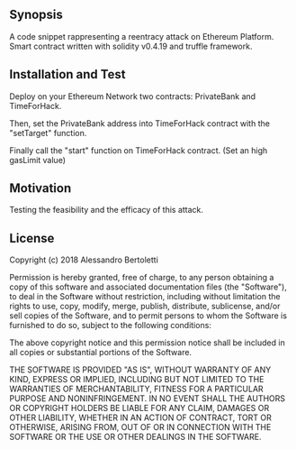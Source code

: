 ## Synopsis

A code snippet rappresenting a reentracy attack on Ethereum Platform.
Smart contract written with solidity v0.4.19 and truffle framework.

## Installation and Test

Deploy on your Ethereum Network two contracts: PrivateBank and TimeForHack.

Then, set the PrivateBank address into TimeForHack contract with the "setTarget" function.

Finally call the "start" function on TimeForHack contract. (Set an high gasLimit value)

## Motivation

Testing the feasibility and the efficacy of this attack.

## License

Copyright (c) 2018 Alessandro Bertoletti

Permission is hereby granted, free of charge, to any person
obtaining a copy of this software and associated documentation
files (the "Software"), to deal in the Software without
restriction, including without limitation the rights to use,
copy, modify, merge, publish, distribute, sublicense, and/or sell
copies of the Software, and to permit persons to whom the
Software is furnished to do so, subject to the following
conditions:

The above copyright notice and this permission notice shall be
included in all copies or substantial portions of the Software.

THE SOFTWARE IS PROVIDED "AS IS", WITHOUT WARRANTY OF ANY KIND,
EXPRESS OR IMPLIED, INCLUDING BUT NOT LIMITED TO THE WARRANTIES
OF MERCHANTABILITY, FITNESS FOR A PARTICULAR PURPOSE AND
NONINFRINGEMENT. IN NO EVENT SHALL THE AUTHORS OR COPYRIGHT
HOLDERS BE LIABLE FOR ANY CLAIM, DAMAGES OR OTHER LIABILITY,
WHETHER IN AN ACTION OF CONTRACT, TORT OR OTHERWISE, ARISING
FROM, OUT OF OR IN CONNECTION WITH THE SOFTWARE OR THE USE OR
OTHER DEALINGS IN THE SOFTWARE.
